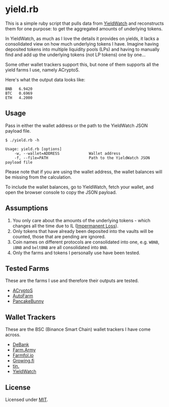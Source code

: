# yield.rb

This is a simple ruby script that pulls data from [YieldWatch](https://www.yieldwatch.net/) and reconstructs them for one purpose: to get the aggregated amounts of underlying tokens.

In YieldWatch, as much as I love the details it provides on yields, it lacks a consolidated view on how much underlying tokens I have. Imagine having deposited tokens into multiple liquidity pools (LPs) and having to manually find and add up the underlying tokens (not LP tokens) one by one...

Some other wallet trackers support this, but none of them supports all the yield farms I use, namely ACryptoS.

Here's what the output data looks like:

    BNB   6.9420
    BTC   0.6969
    ETH   4.2000

## Usage

Pass in either the wallet address or the path to the YieldWatch JSON payload file.

    $ ./yield.rb -h

    Usage: yield.rb [options]
        -w, --wallet=ADDRESS             Wallet address
        -f, --file=PATH                  Path to the YieldWatch JSON payload file

Please note that if you are using the wallet address, the wallet balances will be missing from the calculation.

To include the wallet balances, go to YieldWatch, fetch your wallet, and open the browser console to copy the JSON payload.

## Assumptions

1. You only care about the amounts of the underlying tokens - which changes all the time due to IL ([Impermanent Loss](https://www.google.com/search?q=impermanent+loss)).
1. Only tokens that have already been deposited into the vaults will be counted, those that are pending are ignored.
1. Coin names on different protocols are consolidated into one, e.g. `WBNB`, `iBNB` and `beltBNB` are all consolidated into `BNB`.
1. Only the farms and tokens I personally use have been tested.

## Tested Farms

These are the farms I use and therefore their outputs are tested.

- [ACryptoS](https://acryptos.com/)
- [AutoFarm](https://autofarm.network/)
- [PancakeBunny](https://pancakebunny.finance/)

## Wallet Trackers

These are the BSC (Binance Smart Chain) wallet trackers I have come across.

- [DeBank](https://debank.com/)
- [Farm.Army](https://farm.army/)
- [Farmfol.io](https://farmfol.io/)
- [Growing.fi](https://www.growing.fi/)
- [tin.](https://tin.network/)
- [YieldWatch](https://www.yieldwatch.net/)

## License

Licensed under [MIT](http://fredwu.mit-license.org/).

